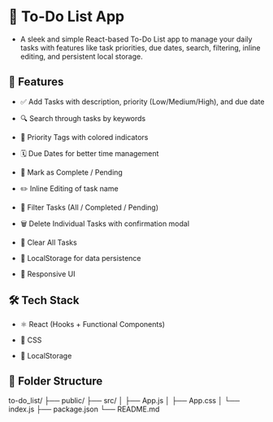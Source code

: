# 📝 To-Do List App

- A sleek and simple React-based To-Do List app to manage your daily tasks with features like task priorities, due dates, search, filtering, inline editing, and persistent local storage.

## 🚀 Features
- ✅ Add Tasks with description, priority (Low/Medium/High), and due date

- 🔍 Search through tasks by keywords

- 📌 Priority Tags with colored indicators

- 🗓️ Due Dates for better time management

- 🎯 Mark as Complete / Pending

- ✏️ Inline Editing of task name

- 🔄 Filter Tasks (All / Completed / Pending)

- 🗑️ Delete Individual Tasks with confirmation modal

- 🧹 Clear All Tasks

- 💾 LocalStorage for data persistence

- 📱 Responsive UI

## 🛠️ Tech Stack
- ⚛️ React (Hooks + Functional Components)

- 🎨 CSS

- 🧠 LocalStorage


## 📁 Folder Structure

to-do_list/
├── public/
├── src/
│   ├── App.js
│   ├── App.css
│   └── index.js
├── package.json
└── README.md


